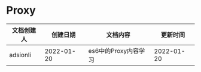 # Proxy

| 文档创建人 | 创建日期   | 文档内容             | 更新时间   |
| ---------- | ---------- | -------------------- | ---------- |
| adsionli   | 2022-01-20 | es6中的Proxy内容学习 | 2022-01-20 |

